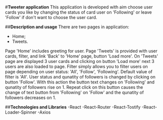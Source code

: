 #__Tweeter application__
This application is developed with aim choose user cards you like by changing the status of card user on 'Following' or leave 'Follow' if don't want to choose the user card.

##__Description and usage__
There are two pages in application: 
- Home;
- Tweets.

Page 'Home' includes greeting for user. Page 'Tweets' is provided with user cards, filter, and link 'Back' to 'Home' page, button 'Load more'. On 'Tweets' page are displayed 3 user cards and clicking on button 'Load more' next 3 users are also loaded to page.
Filter simply allows you to filter users on page depending on user status: 'All', 'Follow', 'Following'. Default value of filter is 'All'.
User status and qunatity of followers is changed by clicking on button 'Follow'. With this action the button text changes on 'Following' and qunatity of followers rise on 1. Repeat click on this button causes the change of text button from 'Following' on 'Follow' and the qunatity of followers decreases on 1.

##__Technologies and Libraries__
-React
-React-Router
-React-Tostify
-React-Loader-Spinner
-Axios



